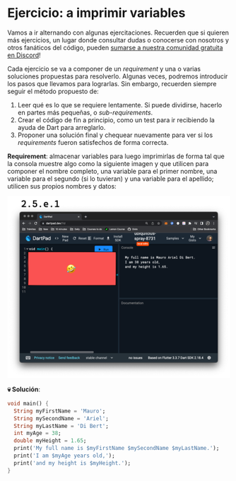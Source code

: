 # Ejercicio: a imprimir variables

Vamos a ir alternando con algunas ejercitaciones. Recuerden que si quieren más ejercicios, un lugar donde consultar dudas o conocerse con nosotros y otros fanáticos del código, pueden [sumarse a nuestra comunidad gratuita en Discord]()!

Cada ejercicio se va a componer de un _requirement_ y una o varias soluciones propuestas para resolverlo. Algunas veces, podremos introducir los pasos que llevamos para lograrlas. Sin embargo, recuerden siempre seguir el método propuesto de:

1. Leer qué es lo que se requiere lentamente. Si puede dividirse, hacerlo en partes más pequeñas, o _sub-requirements_.
2. Crear el código de fin a principio, como un test para ir recibiendo la ayuda de Dart para arreglarlo.
3. Proponer una solución final y chequear nuevamente para ver si los _requirements_ fueron satisfechos de forma correcta.

__Requirement__: almacenar variables para luego imprimirlas de forma tal que la consola muestre algo como la siguiente imagen y que utilicen para componer el nombre completo, una variable para el primer nombre, una variable para el segundo (si lo tuvieran) y una variable para el apellido; utilicen sus propios nombres y datos:

![Consola debería mostrar algo así](2.5.e.1_a_imprimir_variables.png)

__💀 Solución__:

```dart
void main() {
  String myFirstName = 'Mauro';
  String mySecondName = 'Ariel';
  String myLastName = 'Di Bert';
  int myAge = 38;
  double myHeight = 1.65;
  print('My full name is $myFirstName $mySecondName $myLastName.');
  print('I am $myAge years old,');
  print('and my height is $myHeight.');
}
```
